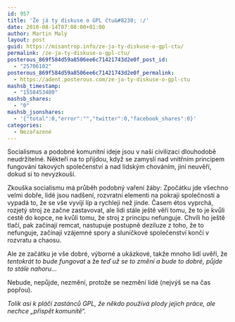 ```yaml
---
id: 957
title: 'Že já ty diskuse o GPL čtu&#8230; :/'
date: 2010-08-14T07:08:00+01:00
author: Martin Malý
layout: post
guid: https://misantrop.info/ze-ja-ty-diskuse-o-gpl-ctu/
permalink: /ze-ja-ty-diskuse-o-gpl-ctu/
posterous_869f584d59a8506ee6c71421743d2e0f_post_id:
  - "25706102"
posterous_869f584d59a8506ee6c71421743d2e0f_permalink:
  - https://adent.posterous.com/ze-ja-ty-diskuse-o-gpl-ctu
mashsb_timestamp:
  - "1558453480"
mashsb_shares:
  - "0"
mashsb_jsonshares:
  - '{"total":0,"error":"","twitter":0,"facebook_shares":0}'
categories:
  - Nezařazené
---
```

Socialismus a podobn&eacute; komunitn&iacute; ideje jsou v na&scaron;&iacute; civilizaci dlouhodobě neudržiteln&eacute;. Někteř&iacute; na to přijdou, když se zamysl&iacute; nad vnitřn&iacute;m principem fungov&aacute;n&iacute; takov&yacute;ch společenstv&iacute; a nad lidsk&yacute;m chov&aacute;n&iacute;m, jin&iacute; neuvěř&iacute;, dokud si to nevyzkou&scaron;&iacute;.

Zkou&scaron;ka socialismu m&aacute; průběh podobn&yacute; vařen&iacute; ž&aacute;by: Zpoč&aacute;tku jde v&scaron;echno velmi dobře, lid&eacute; jsou nad&scaron;en&iacute;, rozvratn&iacute; elementi na pokraji společnosti a vypad&aacute; to, že se v&scaron;e vyv&iacute;j&iacute; l&iacute;p a rychleji než jinde. Časem &eacute;tos vyprch&aacute;, rozjet&yacute; stroj ze začne zastavovat, ale lidi st&aacute;le je&scaron;tě věř&iacute; tomu, že to je kvůli cestě do kopce, ne kvůli tomu, že stroj z principu nefunguje. Chv&iacute;li ho je&scaron;tě tlač&iacute;, pak zač&iacute;naj&iacute; remcat, nastupuje postupně deziluze z toho, že to nefunguje, zač&iacute;naj&iacute; vz&aacute;jemn&eacute; spory a slun&iacute;čkov&eacute; společenstv&iacute; konč&iacute; v rozvratu a chaosu.

Ale ze zač&aacute;tku je v&scaron;e dobr&eacute;, v&yacute;born&eacute; a uk&aacute;zkov&eacute;, takže mnoho lid&iacute; uvěř&iacute;, že _tentokr&aacute;t to bude fungovat_ a že _teď už se to změn&iacute; a bude to dobr&eacute;, půjde to st&aacute;le nahoru_&#8230;

Nebude, nepůjde, nezměn&iacute;, protože se nezměn&iacute; lid&eacute; (nejv&yacute;&scaron; se na čas popřou).

_Tolik asi k pl&aacute;či zast&aacute;nců GPL, že někdo použ&iacute;v&aacute; plody jejich pr&aacute;ce, ale nechce &#8222;přispět komunitě&#8220;._ 

&nbsp;